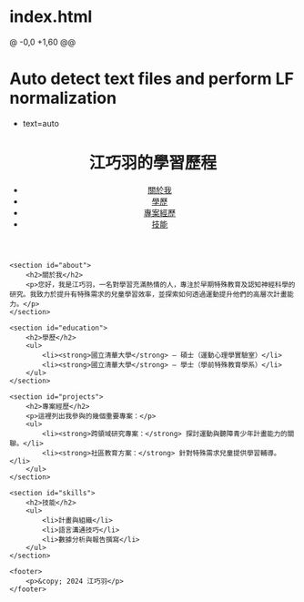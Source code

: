 # index.html
@ -0,0 +1,60 @@
# Auto detect text files and perform LF normalization
* text=auto
<!DOCTYPE html>
<html lang="zh-Hant">
<head>
    <meta charset="UTF-8">
    <meta name="viewport" content="width=device-width, initial-scale=1.0">
    <meta http-equiv="X-UA-Compatible" content="ie=edge">
    <title>江巧羽的學習歷程</title>
    <link rel="stylesheet" href="styles.css">
</head>
<body>
    <header>
        <h1>江巧羽的學習歷程</h1>
        <nav>
            <ul>
                <li><a href="#about">關於我</a></li>
                <li><a href="#education">學歷</a></li>
                <li><a href="#projects">專案經歷</a></li>
                <li><a href="#skills">技能</a></li>
            </ul>
        </nav>
    </header>

    <section id="about">
        <h2>關於我</h2>
        <p>您好，我是江巧羽，一名對學習充滿熱情的人，專注於早期特殊教育及認知神經科學的研究。我致力於提升有特殊需求的兒童學習效率，並探索如何透過運動提升他們的高層次計畫能力。</p>
    </section>

    <section id="education">
        <h2>學歷</h2>
        <ul>
            <li><strong>國立清華大學</strong> — 碩士（運動心理學實驗室）</li>
            <li><strong>國立清華大學</strong> — 學士（學前特殊教育學系）</li>
        </ul>
    </section>

    <section id="projects">
        <h2>專案經歷</h2>
        <p>這裡列出我參與的幾個重要專案：</p>
        <ul>
            <li><strong>跨領域研究專案：</strong> 探討運動與聽障青少年計畫能力的關聯。</li>
            <li><strong>社區教育方案：</strong> 針對特殊需求兒童提供學習輔導。</li>
        </ul>
    </section>

    <section id="skills">
        <h2>技能</h2>
        <ul>
            <li>計畫與組織</li>
            <li>語言溝通技巧</li>
            <li>數據分析與報告撰寫</li>
        </ul>
    </section>

    <footer>
        <p>&copy; 2024 江巧羽</p>
    </footer>
</body>
</html>
